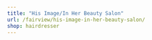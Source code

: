 ```yaml
---
title: "His Image/In Her Beauty Salon"
url: /fairview/his-image-in-her-beauty-salon/
shop: hairdresser
---
```

